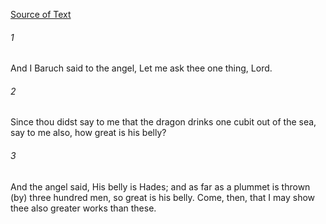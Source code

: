 [Source of Text](https://github.com/scrollmapper/bible_databases_deuterocanonical)

###### 1
And I Baruch said to the angel, Let me ask thee one thing, Lord.

###### 2
Since thou didst say to me that the dragon drinks one cubit out of the sea, say to me also, how great is his belly?

###### 3
And the angel said, His belly is Hades; and as far as a plummet is thrown (by) three hundred men, so great is his belly. Come, then, that I may show thee also greater works than these.